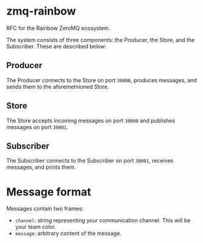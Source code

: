 zmq-rainbow
===========

RFC for the Rainbow ZeroMQ ecosystem.

The system consists of three components: the Producer, the Store, and the Subscriber. These are described below:

## Producer
The Producer connects to the Store on port `30000`, produces messages, and sends them to the aforemetnioned Store.


## Store
The Store accepts incoming messages on port `30000` and publishes messages on port `30001`.


## Subscriber
The Subscriber connects to the Subscriber on port `30001`, receives messages, and prints them. 


# Message format
Messages contain two frames:

 - `channel`: string representing your communication channel. This will be your team color.
 - `message`: arbitrary content of the message.
